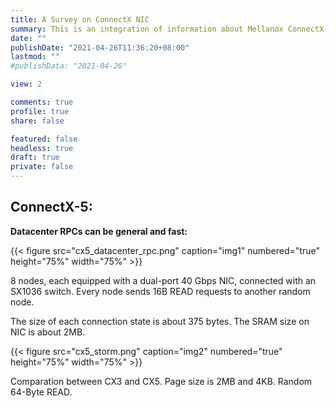 ```yaml
---
title: A Survey on ConnectX NIC
summary: This is an integration of information about Mellanox ConnectX-3, ConnectX-4 and ConnectX-5 NIC.
date: ""
publishDate: "2021-04-26T11:36:20+08:00"
lastmod: ""
#publishData: "2021-04-26"

view: 2

comments: true
profile: true
share: false

featured: false
headless: true
draft: true
private: false
---
```


## ConnectX-5:
**Datacenter RPCs can be general and fast:**

{{< figure src="cx5_datacenter_rpc.png" caption="img1" numbered="true" height="75%" width="75%" >}}

8 nodes, each equipped with a dual-port 40 Gbps NIC, connected with an SX1036 switch. Every node sends 16B READ requests to another random node.

The size of each connection state is about 375 bytes. The SRAM size on NIC is about 2MB.

{{< figure src="cx5_storm.png" caption="img2" numbered="true" height="75%" width="75%" >}}

Comparation between CX3 and CX5. Page size is 2MB and 4KB. Random 64-Byte READ.